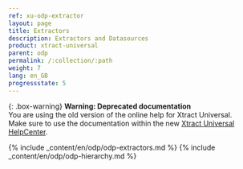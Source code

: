 ```yaml
---
ref: xu-odp-extractor
layout: page
title: Extractors
description: Extractors and Datasources
product: xtract-universal
parent: odp
permalink: /:collection/:path
weight: 7
lang: en_GB
progressstate: 5
---
```



{: .box-warning}
**Warning: Deprecated documentation** <br>
You are using the old version of the online help for Xtract Universal.<br>
Make sure to use the documentation within the new [Xtract Universal HelpCenter](https://helpcenter.theobald-software.com/xtract-universal/documentation/introduction/).

{% include _content/en/odp/odp-extractors.md %} 
{% include _content/en/odp/odp-hierarchy.md %} 
